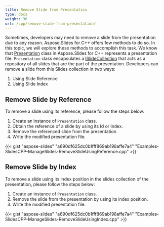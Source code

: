 ```yaml
---
title: Remove Slide from Presentation
type: docs
weight: 30
url: /cpp/remove-slide-from-presentation/
---
```



Sometimes, developers may need to remove a slide from the presentation due to any reason. Aspose.Slides for C++ offers few methods to do so. In this topic, we will explore these methods to accomplish this task. We know that [Presentation](https://apireference.aspose.com/slides/net/aspose.slides/presentation) class in Aspose.Slides for C++ represents a presentation file. `Presentation` class encapsulates a [ISlideCollection](http://www.aspose.com/api/net/slides/aspose.slides/islidecollection) that acts as a repository of all slides that are the part of the presentation. Developers can remove a slide from this Slides collection in two ways:

1. Using Slide Reference
1. Using Slide Index

## **Remove Slide by Reference**
To remove a slide using its reference, please follow the steps below:

1. Create an instance of `Presentation` class.
1. Obtain the reference of a slide by using its Id or Index.
1. Remove the referenced slide from the presentation.
1. Write the modified presentation file.

{{< gist "aspose-slides" "a690df625dc0b1fff869ab198affe7a4" "Examples-SlidesCPP-ManageSlides-RemoveSlideUsingReference.cpp" >}}

## **Remove Slide by Index**
To remove a slide using its index position in the slides collection of the presentation, please follow the steps below:

1. Create an instance of `Presentation` class.
1. Remove the slide from the presentation by using its index position.
1. Write the modified presentation file.

{{< gist "aspose-slides" "a690df625dc0b1fff869ab198affe7a4" "Examples-SlidesCPP-ManageSlides-RemoveSlideUsingIndex.cpp" >}}

